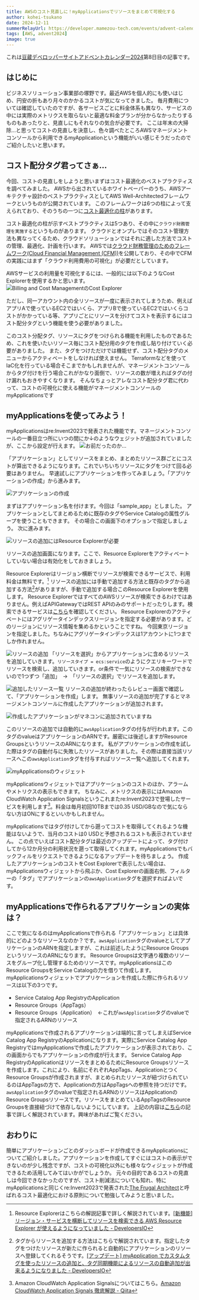 ```yaml
---
title: AWSのコスト見直しに！myApplicationsでリソースをまとめて可視化する
author: kohei-tsukano
date: 2024-12-11
summerRelayUrl: https://developer.mamezou-tech.com/events/advent-calendar/2024/
tags: [AWS, advent2024]
image: true
---
```


これは[豆蔵デベロッパーサイトアドベントカレンダー2024](/events/advent-calendar/2024/)第8日目の記事です。

## はじめに

ビジネスソリューション事業部の塚野です。最近AWSを個人的にも使いはじめ、円安の折もあり月々のかかるコストが気になってきました。
毎月費用については確認していたのですが、各サービスごとに料金体系も異なり、サービスの中には実際のメトリクスを取らないと最適な料金プランが分からなかったりするものもあったりと、見直しにもそれなりの気合が必要です。
ここは年末の大掃除…と思ってコストの見直しを決意し、色々調べたところAWSマネージメントコンソールから利用できるmyApplicationという機能がいい感じそうだったのでご紹介したいと思います。

## コスト配分タグ君ってさぁ…

今回、コストの見直しをしようと思いまずはコスト最適化のベストプラクティスを調べてみました。
AWSから出されているホワイトペーパーのうち、AWSアーキテクチャ設計のベストプラクティスとしてAWS Well-Architectedフレームワークというものが公開されています。
このフレームワークは6つの柱によって支えられており、そのうちの一つに[コスト最適化の柱](https://docs.aws.amazon.com/ja_jp/wellarchitected/latest/cost-optimization-pillar/welcome.html?ref=wellarchitected-wp)があります。

コスト最適化の柱が示すベストプラクティスは5つあり、その中に`クラウド財務管理を実施する`というものがあります。
クラウドとオンプレではそのコスト管理方法も異なってくるため、クラウドソリューションではそれに適した方法でコストの管理、最適化、計画を行います。
AWSでは[クラウド財務管理のためのフレームワーク(Cloud Financial Management (CFM))](https://aws.amazon.com/jp/blogs/news/aws-cost-optimization-guidebook/)を公開しており、その中でCFMの実践にはまず「クラウド利用費用の可視化」が必要だとしています。

AWSサービスの利用量を可視化するには、一般的には以下のようなCost Explorerを使用するかと思います。
![Billing and Cost ManagementのCost Explorer](https://i.gyazo.com/febee5bacb05270c6331c51683422bbd.png)

ただし、同一アカウント内の全リソースが一度に表示されてしまうため、例えばアプリAで使っているEC2ではいくら、アプリBで使っているEC2ではいくらコストがかかっている等、アプリごとにリソースを分けてコストを表示するにはコスト配分タグという機能を使う必要がありました。

このコスト分配タグ、リソースにタグをつけられる機能を利用したものであるため、これを使いたいリソース毎にコスト配分用のタグを作成し貼り付けていく必要がありました。
また、タグをつけただけでは機能せず、コスト配分タグのメニューからアクティベートをしなければ使えません。
Terraformなどを使ってIaC化を行っている場合そこまでかもしれませんが、マネージメントコンソールからタグ付けを行う場合これがかなり面倒で、リソースの数が増えればタグの付け漏れもおきやすくなります。
そんなちょっとアレなコスト配分タグ君に代わって、コストの可視化に使える機能がマネージメントコンソールのmyApplicationsです

## myApplicationsを使ってみよう！

myApplicationsはre:Invent2023で発表された機能です。マネージメントコンソールの一番目立つ所にいつの間にか↓のようなウェジットが追加されていましたが、ここから設定が行えます。
![お前だったのか…](https://i.gyazo.com/76ad0c9dd4dd0481af78ba1276ee36c7.png)

「アプリケーション」としてリソースをまとめ、まとめたリソース群ごとにコストが算出できるようになります。これでいちいちリソースにタグをつけて回る必要はありません。
早速試しにアプリケーションを作ってみましょう。「アプリケーションの作成」から進みます。

![アプリケーションの作成](https://i.gyazo.com/fcef7305ff2191b3efd2033dc357c0c4.png)

まずはアプリケーション名を付けます。今回は「sample_app」としました。
アプリケーションとしてまとめるために既存のタグやService Catalogの属性グループを使うこともできます。
その場合この画面下のオプションで指定しましょう。
次に進みます。

![リソースの追加にはResource Explorerが必要](https://i.gyazo.com/277e54956dedb612287172f708fd9091.png)

リソースの追加画面になります。ここで、Resuorce Explorerをアクティベートしていない場合は有効化をしておきましょう。

Resource Explorerはリージョン横断でリソースが検索できるサービスで、利用料金は無料です。[^2]
リソースの追加には手動で追加する方法と既存のタグから追加する方法[^3]がありますが、手動で追加する場合このResource Explorerを使用します。
Resource ExplorerではすべてのAWSリソースが検索できるわけではありません。例えばAPIGatewayではREST APIのみのサポートだったりします。検索できるサービスは[こちら](https://docs.aws.amazon.com/ja_jp/resource-explorer/latest/userguide/supported-resource-types.html?icmp=docs_re_console_supported-resource-types)を確認してください。
Resource Explorerのアクティベートにはアグリゲータインデックスリージョンを指定する必要があります。どのリージョンにリソース情報を集めるかということですね。
今回東京リージョンを指定しました。ちなみにアグリゲータインデックスは1アカウントに1つまでしか作れません。

![リソースの追加](https://i.gyazo.com/373fea5623c68e012147520a480e6b41.png)
「リソースを選択」からアプリケーションに含めるリソースを追加していきます。`リソースタイプ = ecs:service`のようにクエリキーワードでリソースを検索し、追加していきます。or条件で一気にリソースの検索ができないので1つずつ「追加」　→　「リソースの選択」でリソースを追加します。

![追加したリソース一覧](https://i.gyazo.com/1f230200deab225b7b044eb58f1e42e0.png)
リソースの追加が終わったらレビュー画面で確認して、「アプリケーションを作成」します。
無事リソースの追加が完了するとマネージメントコンソールに作成したアプリケーションが追加されます。

![作成したアプリケーションがマネコンに追加されていますね](https://i.gyazo.com/f1cf7e1625a7e9bd0e28bb17fc070e00.png)

このリソースの追加では自動的に`awsApplication`タグの付与が行われます。このタグのvalueはアプリケーションのARNです。厳密には後述しますがResource GroupsというリソースのARNになります。
私がアプリケーションの作成を試した際はタグの自動付与に失敗したリソースがありました。その際は直接当該リソースへこの`awsApplication`タグを付与すればリソース一覧へ追加してくれます。

![myApplicationsのウィジェット](https://i.gyazo.com/0255fc963ab067d450d2ad8c3df16f07.png)

myApplicationsウィジェットではアプリケーションのコストのほか、アラームやメトリクスの表示もできます。
ちなみに、メトリクスの表示にはAmazon CloudWatch Application Signalsというこれまたre:Invent2023で登場したサービスを利用します[^4]。料金は毎月初回10TBまでは0.35 USD/GBなので気にならない方はONにするといいかもしれません。

myApplicationsではタグ付けしてから遡ってコストを取得してくれるような機能はないようで、当月のコストは0 USDと予想されるコストも表示されていません。
この点でいえばコスト配分タグは最近のアップデートによって、タグ付けしてから12か月分の利用状況を遡って取得してくれます。myApplicationsでもバックフィルをリクエストできるようになるアップデートを待ちましょう。
作成したアプリケーションのコストをCost Explorerで表示したい場合は、myApplicationsウィジェットから飛ぶか、Cost Explorerの画面右側、フィルターの「タグ」でアプリケーションの`awsApplication`タグを選択すればよいです。

[^2]:Resource Explorerはこちらの解説記事で詳しく解説されています。[[新機能] リージョン・サービスを横断してリソースを検索できる AWS Resource Explorer が使えるようになっていました - DevelopersIO](https://dev.classmethod.jp/articles/aws-resource-explorer-new/)
[^3]:タグからリソースを追加する方法はこちらで解説されています。指定したタグをつけたリソースが新たに作られると自動的にアプリケーションのリソースへ登録してくれるそうです。[[アップデート] myApplication でカスタムタグを使ったリソースの追加と、タグ同期機能によるリソースの自動追加が出来るようになりました - DevelopersIO](https://dev.classmethod.jp/articles/myapplications-tag-sync/)
[^4]:Amazon CloudWatch Application Signalsについてはこちら。[Amazon CloudWatch Application Signals 徹底解説 - Qiita](https://qiita.com/AoTo0330/items/4d3cf0f6126f1a2a76c5)

## myApplicationsで作られるアプリケーションの実体は？

ここで気になるのはmyApplicationsで作られる「アプリケーション」とは具体的にどのようなリソースなのか？です。`awsApplication`タグのvalueとしてアプリケーションのARNを指定しますが、これは前述したようにResource GroupsというリソースのARNになります。
Resource Groupsは文字通り複数のリソースをグループ化し管理するためのリソースです。myApplicationsはこのResource GroupsをService Catalogの力を借りて作成します。
myApplicationsウィジェットでアプリケーションを作成した際に作られるリソースは以下の3つです。

- Service Catalog App RegistryのApplication
- Resource Groups（AppTags）
- Resource Groups（Application）　←これが`awsApplication`タグのvalueで指定されるARNのリソース

myApplicationsで作成されるアプリケーションは端的に言ってしまえばService Catalog App RegistryのApplicationになります。実際にService Catalog App RegistryではmyApplicationsで作成したアプリケーションが表示されており、この画面からでもアプリケーションの作成が行えます。
Service Catalog App RegistryのApplicationはリソースをまとめるためにResource Groupsリソースを作成します。これにより、名前にそれぞれAppTags、ApplicationとつくResource Groupsが作成されますが、まとめられたリソースが紐づけられているのはAppTagsの方で、Applicationの方はAppTagsへの参照を持つだけです。
`awsApplication`タグのvalueで指定されるARNのリソースはApplicationのResource Groupsリソースです。リソースをまとめているAppTagsのResource Groupsを直接紐づけて依存しないようにしています。
上記の内容は[こちら](https://qiita.com/hiramax/items/00dd304a311ba40acc63)の記事で詳しく解説されています。興味があればご覧ください。

## おわりに

簡単にアプリケーションごとのダッシュボードが作成できるmyApplicationsについてご紹介しました。アプリケーションを作成してすぐにはコストの表示ができないのが少し残念ですが、コストの可視化以外にも様々なウィジェットが作成できるため活用してみてはいかがでしょうか。
元々の目的であるコストの見直しは今回できなかったのですが、コスト削減法についても知れ、特にmyApplicationsと同じくre:Invent2023で発表された[The Frugal Architect](https://thefrugalarchitect.com/laws/)と呼ばれるコスト最適化における原則について勉強してみようと思いました。

